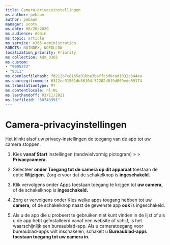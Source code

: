 ```yaml
---
title: Camera-privacyinstellingen
ms.author: pebaum
author: pebaum
manager: scotv
ms.date: 08/20/2020
ms.audience: Admin
ms.topic: article
ms.service: o365-administration
ROBOTS: NOINDEX, NOFOLLOW
localization_priority: Priority
ms.collection: Adm_O365
ms.custom:
- "9005372"
- "9311"
ms.openlocfilehash: fd212b7c8165e91bbe3baffcbd0cad1032c344ea
ms.sourcegitcommit: 6312ee31561db36104f32282d019d069ede69174
ms.translationtype: MT
ms.contentlocale: nl-NL
ms.lasthandoff: 03/11/2021
ms.locfileid: "50743991"
---
```

# <a name="camera-privacy-settings"></a>Camera-privacyinstellingen

Het klinkt alsof uw privacy-instellingen de toegang van de app tot uw camera stoppen.

1.  Kies **vanaf Start** instellingen (tandwielvormig pictogram) >    >  **Privacycamera.**

2.  Selecteer **onder Toegang tot de camera op dit apparaat** toestaan de optie **Wijzigen.** Zorg ervoor dat de schakelknop is **ingeschakeld.**

3.  Klik vervolgens onder Apps toestaan toegang te krijgen tot **uw camera,** of de schakelknop is **ingeschakeld.**

4.  Zorg er vervolgens onder Kies welke apps toegang hebben tot uw **camera,** of de schakelknop naast de gewenste app **ook** is ingeschakeld.

5.  Als u de app die u probeert te gebruiken niet kunt vinden in de lijst of als u de app hebt geïnstalleerd vanaf een website of schijf, is het waarschijnlijk een bureaublad-app. Als u cameratoegang voor bureaublad-apps wilt inschakelen, schakelt u **Bureaublad-apps toestaan toegang tot uw camera in.**